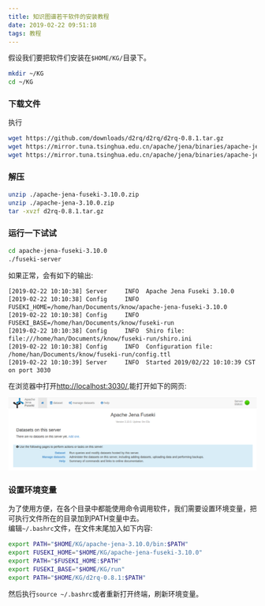 ```yaml
---
title: 知识图谱若干软件的安装教程
date: 2019-02-22 09:51:18
tags: 教程
---
```



假设我们要把软件们安装在`$HOME/KG/`目录下。

``` bash
mkdir ~/KG
cd ~/KG
```

### 下载文件

执行
```  bash 
wget https://github.com/downloads/d2rq/d2rq/d2rq-0.8.1.tar.gz
wget https://mirror.tuna.tsinghua.edu.cn/apache/jena/binaries/apache-jena-3.10.0.zip
wget https://mirror.tuna.tsinghua.edu.cn/apache/jena/binaries/apache-jena-fuseki-3.10.0.zip
```

### 解压 

``` bash
unzip ./apache-jena-fuseki-3.10.0.zip 
unzip ./apache-jena-3.10.0.zip
tar -xvzf d2rq-0.8.1.tar.gz
```

### 运行一下试试

``` bash 
cd apache-jena-fuseki-3.10.0
./fuseki-server
```
如果正常，会有如下的输出:
```  
[2019-02-22 10:10:38] Server     INFO  Apache Jena Fuseki 3.10.0
[2019-02-22 10:10:38] Config     INFO  FUSEKI_HOME=/home/han/Documents/know/apache-jena-fuseki-3.10.0
[2019-02-22 10:10:38] Config     INFO  FUSEKI_BASE=/home/han/Documents/know/fuseki-run
[2019-02-22 10:10:38] Config     INFO  Shiro file: file:///home/han/Documents/know/fuseki-run/shiro.ini
[2019-02-22 10:10:38] Config     INFO  Configuration file: /home/han/Documents/know/fuseki-run/config.ttl
[2019-02-22 10:10:39] Server     INFO  Started 2019/02/22 10:10:39 CST on port 3030
```
在浏览器中打开[http://localhost:3030/](http://localhost:3030/),能打开如下的网页:

![](/img/fuseki.png)

### 设置环境变量

为了使用方便，在各个目录中都能使用命令调用软件，我们需要设置环境变量，把可执行文件所在的目录加到PATH变量中去。   
编辑`~/.bashrc`文件，在文件末尾加入如下内容:
```  bash 
export PATH="$HOME/KG/apache-jena-3.10.0/bin:$PATH"
export FUSEKI_HOME="$HOME/KG/apache-jena-fuseki-3.10.0"
export PATH="$FUSEKI_HOME:$PATH"
export FUSEKI_BASE="$HOME/KG/run"
export PATH="$HOME/KG/d2rq-0.8.1:$PATH"
```
然后执行`source ~/.bashrc`或者重新打开终端，刷新环境变量。


